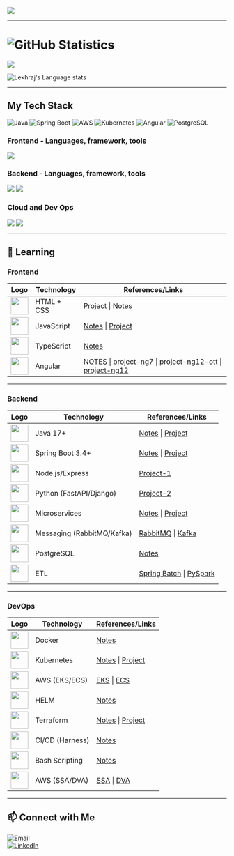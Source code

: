 ![](https://komarev.com/ghpvc/?username=lekhrajdinkar)  

---

# ![GitHub Statistics](https://github-readme-stats.vercel.app/api?username=lekhrajdinkar&show_icons=true&theme=light) 

![](https://github-readme-streak-stats.herokuapp.com?user=lekhrajdinkar&theme=light)

![Lekhraj's Language stats](https://github-readme-stats-eight-theta.vercel.app/api/top-langs/?username=lekhrajdinkar&layout=compact&langs_count=8&hide_border=true&theme=light&hide=Jupyter%20Notebook,HTML)

---
## My Tech Stack  
![Java](https://img.shields.io/badge/Java-ED8B00?style=for-the-badge&logo=java&logoColor=white)
![Spring Boot](https://img.shields.io/badge/Spring_Boot-6DB33F?style=for-the-badge&logo=spring-boot&logoColor=white)
![AWS](https://img.shields.io/badge/AWS-232F3E?style=for-the-badge&logo=amazon-aws&logoColor=white)
![Kubernetes](https://img.shields.io/badge/Kubernetes-326CE5?style=for-the-badge&logo=kubernetes&logoColor=white)
![Angular](https://img.shields.io/badge/Angular-DD0031?style=for-the-badge&logo=angular&logoColor=white)
![PostgreSQL](https://img.shields.io/badge/PostgreSQL-316192?style=for-the-badge&logo=postgresql&logoColor=white)


### Frontend - Languages, framework, tools
<img src="https://skillicons.dev/icons?i=angular,ts,css,html,js,redux,rxjs,npm,nodejs&theme=light" />

### Backend - Languages, framework, tools
<img src="https://skillicons.dev/icons?i=java,spring,hibernate,python,django,nodejs,maven,postgres&theme=light" />  
<img src="https://skillicons.dev/icons?i=eclipse,idea,pycharm,vscode,postman,kafka,rabbitmq&theme=light" />

### Cloud and Dev Ops
<img src="https://skillicons.dev/icons?i=aws,terraform&theme=light" />
<img src="https://skillicons.dev/icons?i=docker,kubernetes,git,github,linux,bash&theme=light" />

---

## 🌱 Learning 

### **Frontend**
| Logo | Technology | References/Links |
|------|------------|------------------|
| <img src="https://skillicons.dev/icons?i=html&theme=light" width="40" /> | HTML + CSS | [Project](https://github.com/lekhrajdinkar/01-front-end-pack/tree/master/StyleHTML) \| [Notes](https://github.com/lekhrajdinkar/01-front-end-pack/tree/master/01-Frontend-html-css-maximilliam-2018/NOTES-CSS) |
| <img src="https://skillicons.dev/icons?i=js&theme=light" width="40" /> | JavaScript | [Notes](https://github.com/lekhrajdinkar/01-front-end-pack/tree/master/VanillaJS/NOTES_JS) \| [Project](https://github.com/lekhrajdinkar/01-front-end-pack/tree/master/VanillaJS) |
| <img src="https://skillicons.dev/icons?i=ts&theme=light" width="40" /> | TypeScript | [Notes](https://github.com/lekhrajdinkar/01-front-end-pack/tree/master/SupersetTS) |
| <img src="https://skillicons.dev/icons?i=angular&theme=light" width="40" /> | Angular | [NOTES](https://github.com/lekhrajdinkar/01-Frontend-Angular6-fundamentals/tree/master/notes) \| [project-ng7](https://github.com/lekhrajdinkar/01-Frontend-MEAN-stack) \| [project-ng12-ott](https://github.com/lekhrajdinkar/99-project-01-OTT-ng) \| [project-ng12](https://github.com/lekhrajdinkar/01-front-end-pack/tree/master/ng12) |

---

### **Backend**
| Logo | Technology | References/Links |
|------|------------|------------------|
| <img src="https://skillicons.dev/icons?i=java&theme=light" width="40" /> | Java 17+ | [Notes](https://github.com/lekhrajdinkar/02-Java17/tree/main/Notes) \| [Project](https://github.com/lekhrajdinkar/02-Java17) |
| <img src="https://skillicons.dev/icons?i=spring&theme=light" width="40" /> | Spring Boot 3.4+ | [Notes](https://github.com/lekhrajdinkar/02-backend-java-spring/tree/main/00_Springboot) \| [Project](https://github.com/lekhrajdinkar/02-backend-java-spring/tree/main/src/main/java/com/lekhraj/java/spring) |
| <img src="https://skillicons.dev/icons?i=nodejs&theme=light" width="40" /> | Node.js/Express | [Project-1](https://github.com/lekhrajdinkar/02-Backend-API-NodeJS) |
| <img src="https://skillicons.dev/icons?i=py&theme=light" width="40" /> | Python (FastAPI/Django) | [Project-2](https://github.com/lekhrajdinkar/02-Backend-Python) |
| <img src="https://skillicons.dev/icons?i=aws&theme=light" width="40" /> | Microservices | [Notes](https://github.com/lekhrajdinkar/03-spring-cloud-v2/tree/main/Notes) \| [Project](https://github.com/lekhrajdinkar/03-spring-cloud-v2) |
| <img src="https://skillicons.dev/icons?i=rabbitmq&theme=light" width="40" /> | Messaging (RabbitMQ/Kafka) | [RabbitMQ](https://github.com/lekhrajdinkar/02-backend-java-spring/blob/main/06_messaging/rmq/06_Messaging_rabbitMQ.md) \| [Kafka](https://github.com/lekhrajdinkar/02-backend-java-spring/tree/main/06_messaging/kakfa) |
| <img src="https://skillicons.dev/icons?i=postgres&theme=light" width="40" /> | PostgreSQL | [Notes](https://github.com/lekhrajdinkar/02-backend-java-spring/tree/main/08_Database/01_rdbms) |
| <img src="https://skillicons.dev/icons?i=spring&theme=light" width="40" /> | ETL | [Spring Batch](https://github.com/lekhrajdinkar/02-backend-java-spring/tree/main/09_ETL/01_spring-batch) \| [PySpark](https://github.com/lekhrajdinkar/02-backend-java-spring/tree/main/09_ETL/02_py-spark) |

---

### **DevOps**
| Logo | Technology | References/Links |
|------|------------|------------------|
| <img src="https://skillicons.dev/icons?i=docker&theme=light" width="40" /> | Docker | [Notes](https://github.com/lekhrajdinkar/02-backend-java-spring/tree/main/02_docker) |
| <img src="https://skillicons.dev/icons?i=kubernetes&theme=light" width="40" /> | Kubernetes | [Notes](https://github.com/lekhrajdinkar/02-backend-java-spring/tree/main/03_Kubernetes) \| [Project](https://github.com/lekhrajdinkar/02-backend-java-spring/tree/main/03_Kubernetes/00_project) |
| <img src="https://skillicons.dev/icons?i=aws&theme=light" width="40" /> | AWS (EKS/ECS) | [EKS](https://github.com/lekhrajdinkar/02-backend-java-spring/tree/main/03_Kubernetes/04_EKS) \| [ECS](https://github.com/lekhrajdinkar/02-backend-java-spring/tree/main/03_Kubernetes/03_ECS) |
| <img src="https://skillicons.dev/icons?i=helm&theme=light" width="40" /> | HELM | [Notes](https://github.com/lekhrajdinkar/02-backend-java-spring/tree/main/03_Kubernetes/05_helm) |
| <img src="https://skillicons.dev/icons?i=terraform" width="40" /> | Terraform | [Notes](https://github.com/lekhrajdinkar/02-backend-java-spring/tree/main/04_terraform) \| [Project](https://github.com/lekhrajdinkar/02-backend-java-spring/tree/main/04_terraform/project/aws-config-maps) |
| <img src="https://skillicons.dev/icons?i=githubactions&theme=light" width="40" /> | CI/CD (Harness) | [Notes](https://github.com/lekhrajdinkar/02-backend-java-spring/tree/main/05_harness) |
| <img src="https://skillicons.dev/icons?i=bash&theme=light" width="40" /> | Bash Scripting | [Notes](https://github.com/lekhrajdinkar/02-backend-java-spring/tree/main/07_scripting/bash_script) |
| <img src="https://skillicons.dev/icons?i=aws&theme=light" width="40" /> | AWS (SSA/DVA) | [SSA](https://github.com/lekhrajdinkar/02-backend-java-spring/tree/main/01_aws) \| [DVA](https://github.com/lekhrajdinkar/02-backend-java-spring/blob/main/01_aws/00_DVA-C02/00_DVA.md) |

---
## 📫 Connect with Me  
[![Email](https://img.shields.io/badge/Email-D14836?style=for-the-badge&logo=gmail&logoColor=white)](mailto:lekhrajdinkarus@gmail.com)  
[![LinkedIn](https://img.shields.io/badge/LinkedIn-0A66C2?style=for-the-badge&logo=linkedin&logoColor=white)](https://www.linkedin.com/in/lekhraj-dinkar-25872140/)  
  
